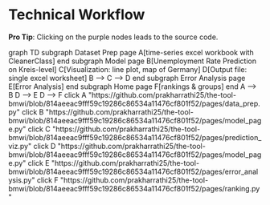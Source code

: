 # Technical Workflow

<!-- load mermaid -->
<script src="https://cdn.jsdelivr.net/npm/mermaid/dist/mermaid.min.js"></script>
<script>
mermaid.initialize({startOnLoad:true});
mermaidAPI.initialize({
    securityLevel: 'loose'
});
</script>

**Pro Tip**: Clicking on the purple nodes leads to the source code.

<!-- **Pro Tip**: Clicking on the purple nodes leads to the tool page. -->

<div class="mermaid">
graph TD
    subgraph Dataset Prep page
    A[time-series excel workbook with CleanerClass]
    end
    subgraph Model page
    B[Unemployment Rate Prediction on Kreis-level]
    C[Visualization: line plot, map of Germany]
    D[Output file: single excel worksheet]
    B --> C --> D
    end
    subgraph Error Analysis page
    E[Error Analysis]
    end
    subgraph Home page
    F[rankings & groups]
    end
    A --> B
    D --> E
    D --> F
    click A "https://github.com/prakharrathi25/the-tool-bmwi/blob/814aeeac9fff59c19286c86534a11476cf801f52/pages/data_prep.py"
    click B "https://github.com/prakharrathi25/the-tool-bmwi/blob/814aeeac9fff59c19286c86534a11476cf801f52/pages/model_page.py"
    click C "https://github.com/prakharrathi25/the-tool-bmwi/blob/814aeeac9fff59c19286c86534a11476cf801f52/pages/prediction_viz.py"
    click D "https://github.com/prakharrathi25/the-tool-bmwi/blob/814aeeac9fff59c19286c86534a11476cf801f52/pages/model_page.py"
    click E "https://github.com/prakharrathi25/the-tool-bmwi/blob/814aeeac9fff59c19286c86534a11476cf801f52/pages/error_analysis.py"
    click F "https://github.com/prakharrathi25/the-tool-bmwi/blob/814aeeac9fff59c19286c86534a11476cf801f52/pages/ranking.py"
</div>